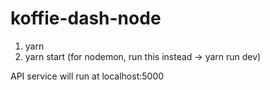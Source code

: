 # koffie-dash-node

1. yarn
2. yarn start (for nodemon, run this instead -> yarn run dev)

API service will run at localhost:5000

